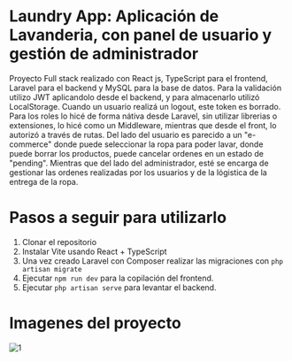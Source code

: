 # Laundry App: Aplicación de Lavanderia, con panel de usuario y gestión de administrador

Proyecto Full stack realizado con React js, TypeScript para el frontend, Laravel para el backend y MySQL para la base de datos.
Para la validación utilizo JWT aplicandolo desde el backend, y para almacenarlo utilizó LocalStorage. Cuando un usuario realizá un logout, este token es borrado. 
Para los roles lo hicé de forma nátiva desde Laravel, sin utilizar librerias o extensiones, lo hicé como un Middleware, mientras que desde el front, lo autorizó a través de rutas.
Del lado del usuario es parecido a un "e-commerce" donde puede seleccionar la ropa para poder lavar, donde puede borrar los productos, puede cancelar ordenes en un estado de "pending".
Mientras que del lado del administrador, esté se encarga de gestionar las ordenes realizadas por los usuarios y de la lógistica de la entrega de la ropa.
 
# Pasos a seguir para utilizarlo

1. Clonar el repositorio
2. Instalar Vite usando React + TypeScript
3. Una vez creado Laravel con Composer realizar las migraciones con `php artisan migrate`
4. Ejecutar `npm run dev` para la copilación del frontend.
5. Ejecutar `php artisan serve` para levantar el backend. 

# Imagenes del proyecto

![1](https://i.imgur.com/lQozjAK.jpeg)
